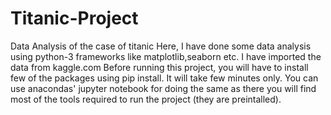 # Titanic-Project
Data Analysis of the case of titanic 
Here, I have done some data analysis using python-3 frameworks like matplotlib,seaborn etc.
I have imported the data from kaggle.com
Before running this project, you will have to install few of the packages using pip install. It will take few minutes only.
You can use anacondas' jupyter notebook for doing the same as there you will find most of the tools required to run the project (they are preintalled).
